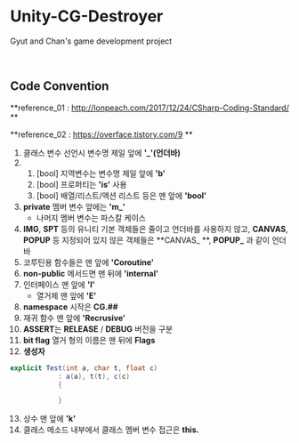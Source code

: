 # Unity-CG-Destroyer
Gyut and Chan's game development project

​    

**Code Convention**
----

**reference_01 :  http://lonpeach.com/2017/12/24/CSharp-Coding-Standard/ **

**reference_02 :  https://overface.tistory.com/9 **

1. 클래스 변수 선언시 변수명 제일 앞에 **'\_'(언더바)**
2. 1) [bool] 지역변수는 변수명 제일 앞에 **'b'**
   2) [bool] 프로퍼티는 **'is'** 사용
   3) [bool] 배열/리스트/액션 리스트 등은 맨 앞에 **'bool'**
3. **private** 멤버 변수 앞에는 **'m_'**
   - 나머지 멤버 변수는 파스칼 케이스
4. **IMG**, **SPT** 등의 유니티 기본 객체들은 줄이고 언더바를 사용하지 않고, **CANVAS**, **POPUP** 등 지정되어 있지 않은 객체들은 **CANVAS\_ **, **POPUP\_** 과 같이 언더바
5. 코루틴용 함수들은 맨 앞에 **'Coroutine'**
6. **non-public** 메서드면 맨 뒤에 **'internal'**
7. 인터페이스 맨 앞에 **'I'**
   - 열거체 맨 앞에 **'E'**
8. **namespace** 시작은 **CG.##**
9. 재귀 함수 맨 앞에 **'Recrusive'**
10. **ASSERT**는 **RELEASE** / **DEBUG** 버전을 구분
11. **bit flag** 열거 형의 이름은 맨 뒤에 **Flags**
12. **생성자**

```c#
explicit Test(int a, char t, float c)
			: a(a), t(t), c(c)
			{

			}
```

13. 상수 맨 앞에 **'k'**
14. 클래스 메소드 내부에서 클래스 멤버 변수 접근은 **this.**

